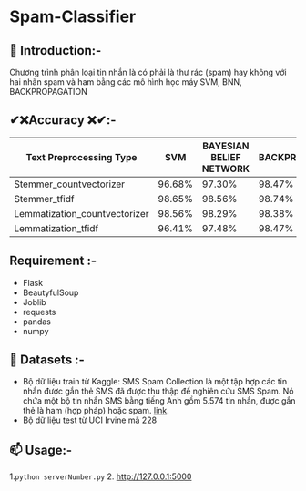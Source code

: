 # Spam-Classifier

## 📌 Introduction:-

Chương trình phân loại tin nhắn là có phải là thư rác (spam) hay không với hai nhãn spam và ham bằng các mô hình học máy SVM, BNN, BACKPROPAGATION

## ✔❌Accuracy ❌✔:-
| Text Preprocessing Type              | SVM                 | BAYESIAN BELIEF NETWORK  | BACKPROPAGATION      |
|--------------------------------------|---------------------|--------------------------|----------------------|
| Stemmer_countvectorizer              | 96.68%              | 97.30%                   | 98.47%               |
| Stemmer_tfidf                        | 98.65%              | 98.56%                   | 98.74%               | 
| Lemmatization_countvectorizer        | 98.56%              | 98.29%                   | 98.38%               |
| Lemmatization_tfidf                  | 96.41%              | 97.48%                   | 98.47%               |

## Requirement :-
+ Flask
+ BeautyfulSoup
+ Joblib
+ requests
+ pandas
+ numpy

## 🏁 Datasets :-
* Bộ dữ liệu train từ Kaggle: SMS Spam Collection là một tập hợp các tin nhắn được gắn thẻ SMS đã được thu thập để nghiên cứu SMS Spam. Nó chứa một bộ tin nhắn SMS bằng tiếng Anh gồm 5.574 tin nhắn, được gắn thẻ là ham (hợp pháp) hoặc spam. [link](https://www.kaggle.com/uciml/sms-spam-collection-dataset/download).
* Bộ dữ liệu test từ UCI Irvine mã 228
  
##  📫 Usage:-
1.``` python serverNumber.py ```
2. http://127.0.0.1:5000
